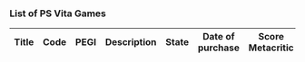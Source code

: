 ### List of PS Vita Games


| Title | Code | PEGI | Description |  State | Date of purchase | Score Metacritic | 
| --- | --- | --- | --- | --- | --- | --- |
